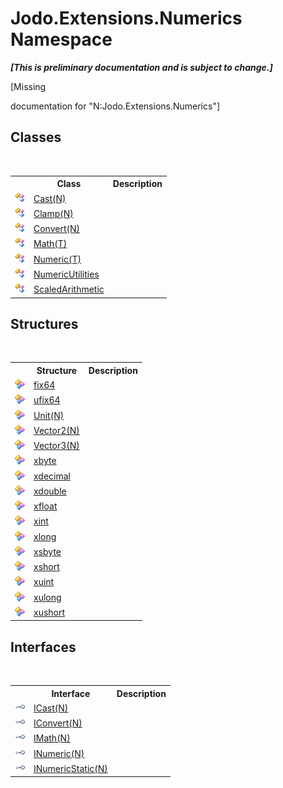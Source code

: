 # Jodo.Extensions.Numerics Namespace
 _**\[This is preliminary documentation and is subject to change.\]**_

\[Missing <summary> documentation for "N:Jodo.Extensions.Numerics"\]


## Classes
&nbsp;<table><tr><th></th><th>Class</th><th>Description</th></tr><tr><td>![Public class](media/pubclass.gif "Public class")</td><td><a href="T_Jodo_Extensions_Numerics_Cast_1">Cast(N)</a></td><td /></tr><tr><td>![Public class](media/pubclass.gif "Public class")</td><td><a href="T_Jodo_Extensions_Numerics_Clamp_1">Clamp(N)</a></td><td /></tr><tr><td>![Public class](media/pubclass.gif "Public class")</td><td><a href="T_Jodo_Extensions_Numerics_Convert_1">Convert(N)</a></td><td /></tr><tr><td>![Public class](media/pubclass.gif "Public class")</td><td><a href="T_Jodo_Extensions_Numerics_Math_1">Math(T)</a></td><td /></tr><tr><td>![Public class](media/pubclass.gif "Public class")</td><td><a href="T_Jodo_Extensions_Numerics_Numeric_1">Numeric(T)</a></td><td /></tr><tr><td>![Public class](media/pubclass.gif "Public class")</td><td><a href="T_Jodo_Extensions_Numerics_NumericUtilities">NumericUtilities</a></td><td /></tr><tr><td>![Public class](media/pubclass.gif "Public class")</td><td><a href="T_Jodo_Extensions_Numerics_ScaledArithmetic">ScaledArithmetic</a></td><td /></tr></table>

## Structures
&nbsp;<table><tr><th></th><th>Structure</th><th>Description</th></tr><tr><td>![Public structure](media/pubstructure.gif "Public structure")</td><td><a href="T_Jodo_Extensions_Numerics_fix64">fix64</a></td><td /></tr><tr><td>![Public structure](media/pubstructure.gif "Public structure")</td><td><a href="T_Jodo_Extensions_Numerics_ufix64">ufix64</a></td><td /></tr><tr><td>![Public structure](media/pubstructure.gif "Public structure")</td><td><a href="T_Jodo_Extensions_Numerics_Unit_1">Unit(N)</a></td><td /></tr><tr><td>![Public structure](media/pubstructure.gif "Public structure")</td><td><a href="T_Jodo_Extensions_Numerics_Vector2_1">Vector2(N)</a></td><td /></tr><tr><td>![Public structure](media/pubstructure.gif "Public structure")</td><td><a href="T_Jodo_Extensions_Numerics_Vector3_1">Vector3(N)</a></td><td /></tr><tr><td>![Public structure](media/pubstructure.gif "Public structure")</td><td><a href="T_Jodo_Extensions_Numerics_xbyte">xbyte</a></td><td /></tr><tr><td>![Public structure](media/pubstructure.gif "Public structure")</td><td><a href="T_Jodo_Extensions_Numerics_xdecimal">xdecimal</a></td><td /></tr><tr><td>![Public structure](media/pubstructure.gif "Public structure")</td><td><a href="T_Jodo_Extensions_Numerics_xdouble">xdouble</a></td><td /></tr><tr><td>![Public structure](media/pubstructure.gif "Public structure")</td><td><a href="T_Jodo_Extensions_Numerics_xfloat">xfloat</a></td><td /></tr><tr><td>![Public structure](media/pubstructure.gif "Public structure")</td><td><a href="T_Jodo_Extensions_Numerics_xint">xint</a></td><td /></tr><tr><td>![Public structure](media/pubstructure.gif "Public structure")</td><td><a href="T_Jodo_Extensions_Numerics_xlong">xlong</a></td><td /></tr><tr><td>![Public structure](media/pubstructure.gif "Public structure")</td><td><a href="T_Jodo_Extensions_Numerics_xsbyte">xsbyte</a></td><td /></tr><tr><td>![Public structure](media/pubstructure.gif "Public structure")</td><td><a href="T_Jodo_Extensions_Numerics_xshort">xshort</a></td><td /></tr><tr><td>![Public structure](media/pubstructure.gif "Public structure")</td><td><a href="T_Jodo_Extensions_Numerics_xuint">xuint</a></td><td /></tr><tr><td>![Public structure](media/pubstructure.gif "Public structure")</td><td><a href="T_Jodo_Extensions_Numerics_xulong">xulong</a></td><td /></tr><tr><td>![Public structure](media/pubstructure.gif "Public structure")</td><td><a href="T_Jodo_Extensions_Numerics_xushort">xushort</a></td><td /></tr></table>

## Interfaces
&nbsp;<table><tr><th></th><th>Interface</th><th>Description</th></tr><tr><td>![Public interface](media/pubinterface.gif "Public interface")</td><td><a href="T_Jodo_Extensions_Numerics_ICast_1">ICast(N)</a></td><td /></tr><tr><td>![Public interface](media/pubinterface.gif "Public interface")</td><td><a href="T_Jodo_Extensions_Numerics_IConvert_1">IConvert(N)</a></td><td /></tr><tr><td>![Public interface](media/pubinterface.gif "Public interface")</td><td><a href="T_Jodo_Extensions_Numerics_IMath_1">IMath(N)</a></td><td /></tr><tr><td>![Public interface](media/pubinterface.gif "Public interface")</td><td><a href="T_Jodo_Extensions_Numerics_INumeric_1">INumeric(N)</a></td><td /></tr><tr><td>![Public interface](media/pubinterface.gif "Public interface")</td><td><a href="T_Jodo_Extensions_Numerics_INumericStatic_1">INumericStatic(N)</a></td><td /></tr></table>&nbsp;

